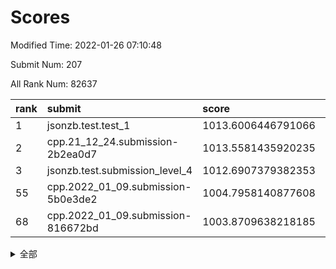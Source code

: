 # Scores

Modified Time: 2022-01-26 07:10:48

Submit Num: 207

All Rank Num: 82637

| rank |               submit               |       score        |       sigma        | pk_num |
| :--- | :--------------------------------- | :----------------- | :----------------- | :----- |
| 1    | jsonzb.test.test_1                 | 1013.6006446791066 | 0.8432771975811593 | 1597   |
| 2    | cpp.21_12_24.submission-2b2ea0d7   | 1013.5581435920235 | 0.7971149154270616 | 1597   |
| 3    | jsonzb.test.submission_level_4     | 1012.6907379382353 | 0.8131217267050836 | 1596   |
| 55   | cpp.2022_01_09.submission-5b0e3de2 | 1004.7958140877608 | 0.721383949093295  | 1597   |
| 68   | cpp.2022_01_09.submission-816672bd | 1003.8709638218185 | 0.7135301984891463 | 1605   |


<details>
<summary>全部</summary>

| rank |                 submit                 |       score        |       sigma        | pk_num |
| :--- | :------------------------------------- | :----------------- | :----------------- | :----- |
| 1    | jsonzb.test.test_1                     | 1013.6006446791066 | 0.8432771975811593 | 1597   |
| 2    | cpp.21_12_24.submission-2b2ea0d7       | 1013.5581435920235 | 0.7971149154270616 | 1597   |
| 3    | jsonzb.test.submission_level_4         | 1012.6907379382353 | 0.8131217267050836 | 1596   |
| 4    | gobigger.level_3.submission_level_3_40 | 1011.807760009977  | 0.7842372574240083 | 1596   |
| 5    | gobigger.level_3.submission_level_3_18 | 1011.1329893342789 | 0.772566636478134  | 1605   |
| 6    | gobigger.level_3.submission_level_3_35 | 1011.1271572537207 | 0.7643929380078653 | 1593   |
| 7    | gobigger.level_3.submission_level_3_32 | 1011.0019897812173 | 0.7467756669359962 | 1592   |
| 8    | gobigger.level_3.submission_level_3_34 | 1010.9903564009937 | 0.7517020198220206 | 1598   |
| 9    | gobigger.level_3.submission_level_3_19 | 1010.8892928009203 | 0.7799456209640757 | 1588   |
| 10   | gobigger.level_3.submission_level_3_3  | 1010.8297761488316 | 0.7603630809869031 | 1600   |
| 11   | gobigger.level_3.submission_level_3_26 | 1010.7892564103497 | 0.7537525943482909 | 1596   |
| 12   | gobigger.level_3.submission_level_3_33 | 1010.7481289651573 | 0.788535739022732  | 1598   |
| 13   | gobigger.level_3.submission_level_3_10 | 1010.7294738384494 | 0.7794062614634989 | 1597   |
| 14   | gobigger.level_3.submission_level_3_47 | 1010.6787405889302 | 0.7595097897582128 | 1593   |
| 15   | gobigger.level_3.submission_level_3_16 | 1010.6334592455903 | 0.7902568406933599 | 1598   |
| 16   | gobigger.level_3.submission_level_3_38 | 1010.5879952954525 | 0.7662088939403064 | 1594   |
| 17   | gobigger.level_3.submission_level_3_14 | 1010.5252230135826 | 0.7491071441143338 | 1598   |
| 18   | gobigger.level_3.submission_level_3_41 | 1010.325658733151  | 0.7623108175747657 | 1598   |
| 19   | gobigger.level_3.submission_level_3_46 | 1010.2488954719015 | 0.7606937527536901 | 1596   |
| 20   | gobigger.level_3.submission_level_3_29 | 1010.2080611913537 | 0.7587495866157827 | 1599   |
| 21   | gobigger.level_3.submission_level_3_49 | 1010.1595176804942 | 0.792735091140855  | 1591   |
| 22   | gobigger.level_3.submission_level_3_44 | 1010.1575532036111 | 0.7368747086870465 | 1596   |
| 23   | gobigger.level_3.submission_level_3_23 | 1010.1096279237357 | 0.7851395305781301 | 1598   |
| 24   | gobigger.level_3.submission_level_3_25 | 1010.1080637912806 | 0.7733724527441084 | 1594   |
| 25   | gobigger.level_3.submission_level_3_6  | 1010.0984067795489 | 0.7767861049995282 | 1596   |
| 26   | gobigger.level_3.submission_level_3_28 | 1010.0755090950687 | 0.7513286889138208 | 1601   |
| 27   | gobigger.level_3.submission_level_3_43 | 1010.0432776231783 | 0.750051334127186  | 1601   |
| 28   | gobigger.level_3.submission_level_3_20 | 1010.0238688693277 | 0.7529310469063344 | 1596   |
| 29   | gobigger.level_3.submission_level_3_30 | 1010.0052440666619 | 0.7672208660037254 | 1596   |
| 30   | gobigger.level_3.submission_level_3_42 | 1009.9471821153103 | 0.7552824299324499 | 1597   |
| 31   | gobigger.level_3.submission_level_3_9  | 1009.933088543121  | 0.7459854788422844 | 1595   |
| 32   | gobigger.level_3.submission_level_3_2  | 1009.9095708226174 | 0.7553611138388049 | 1598   |
| 33   | gobigger.level_3.submission_level_3_37 | 1009.9009916186388 | 0.7686410035656163 | 1599   |
| 34   | gobigger.level_3.submission_level_3_31 | 1009.8623749177796 | 0.7525988898753229 | 1602   |
| 35   | gobigger.level_3.submission_level_3_7  | 1009.8320896671923 | 0.7491571188342059 | 1590   |
| 36   | gobigger.level_3.submission_level_3_45 | 1009.7993351144654 | 0.7594503743376154 | 1592   |
| 37   | gobigger.level_3.submission_level_3_22 | 1009.7962487453193 | 0.7528161415676817 | 1595   |
| 38   | gobigger.level_3.submission_level_3_12 | 1009.6801878115045 | 0.7536600650656937 | 1600   |
| 39   | gobigger.level_3.submission_level_3_24 | 1009.6313440150435 | 0.7593595014388069 | 1594   |
| 40   | gobigger.level_3.submission_level_3_36 | 1009.6038025980761 | 0.7772812721203842 | 1599   |
| 41   | gobigger.level_3.submission_level_3_5  | 1009.594021973253  | 0.7752319615993494 | 1604   |
| 42   | gobigger.level_3.submission_level_3_39 | 1009.5777961762051 | 0.752904681214964  | 1597   |
| 43   | gobigger.level_3.submission_level_3_27 | 1009.48774451868   | 0.7517085939505567 | 1596   |
| 44   | gobigger.level_3.submission_level_3_0  | 1009.4447595090813 | 0.752714697369802  | 1593   |
| 45   | gobigger.level_3.submission_level_3_4  | 1009.3606453686992 | 0.7570893763541156 | 1597   |
| 46   | gobigger.level_3.submission_level_3_48 | 1009.2689993765086 | 0.7616945798848762 | 1591   |
| 47   | gobigger.level_3.submission_level_3_21 | 1009.058498122852  | 0.7601227312074067 | 1595   |
| 48   | gobigger.level_3.submission_level_3_15 | 1009.0401589928516 | 0.7472819621692851 | 1595   |
| 49   | gobigger.level_3.submission_level_3_11 | 1008.788767890234  | 0.7458973599918551 | 1598   |
| 50   | gobigger.level_3.submission_level_3_1  | 1008.7636839351228 | 0.7623128219447112 | 1596   |
| 51   | gobigger.level_3.submission_level_3_8  | 1008.7385805610627 | 0.7502254497786072 | 1600   |
| 52   | gobigger.level_3.submission_level_3_13 | 1008.1538715804206 | 0.721965674490225  | 1593   |
| 53   | gobigger.level_3.submission_level_3_17 | 1007.6447366772104 | 0.7291010759093798 | 1598   |
| 54   | gobigger.level_1.submission_level_1_7  | 1004.8250465812026 | 0.7196438014451971 | 1601   |
| 55   | cpp.2022_01_09.submission-5b0e3de2     | 1004.7958140877608 | 0.721383949093295  | 1597   |
| 56   | gobigger.level_1.submission_level_1_31 | 1004.707166908855  | 0.7257011731214884 | 1590   |
| 57   | gobigger.level_1.submission_level_1_16 | 1004.4540865691855 | 0.7205681384387271 | 1598   |
| 58   | gobigger.level_1.submission_level_1_20 | 1004.2519776085102 | 0.7137336261661946 | 1599   |
| 59   | gobigger.level_1.submission_level_1_11 | 1004.2377676972147 | 0.719786888572533  | 1599   |
| 60   | gobigger.level_1.submission_level_1_21 | 1004.2218260073046 | 0.7198825724421464 | 1592   |
| 61   | gobigger.level_1.submission_level_1_41 | 1004.1927561925968 | 0.7066224745146227 | 1595   |
| 62   | gobigger.level_1.submission_level_1_22 | 1004.1239103461811 | 0.7115924113368319 | 1600   |
| 63   | gobigger.level_1.submission_level_1_13 | 1004.0946299118981 | 0.7148816310584254 | 1597   |
| 64   | gobigger.level_1.submission_level_1_36 | 1004.07510324803   | 0.7255999219419468 | 1597   |
| 65   | gobigger.level_1.submission_level_1_17 | 1003.9977581351369 | 0.7255942385825841 | 1602   |
| 66   | gobigger.level_1.submission_level_1_42 | 1003.9672159754026 | 0.7167044117257525 | 1604   |
| 67   | gobigger.level_1.submission_level_1_43 | 1003.9249596895961 | 0.7187945631888255 | 1595   |
| 68   | cpp.2022_01_09.submission-816672bd     | 1003.8709638218185 | 0.7135301984891463 | 1605   |
| 69   | gobigger.level_1.submission_level_1_25 | 1003.8399237421626 | 0.7024161887118561 | 1594   |
| 70   | gobigger.level_1.submission_level_1_6  | 1003.7812836682285 | 0.7187202897458222 | 1596   |
| 71   | gobigger.level_1.submission_level_1_12 | 1003.7628888784477 | 0.711849303904004  | 1600   |
| 72   | gobigger.level_1.submission_level_1_19 | 1003.7493677576164 | 0.7216942296231924 | 1601   |
| 73   | gobigger.level_1.submission_level_1_32 | 1003.7055545889978 | 0.720304668062723  | 1592   |
| 74   | gobigger.level_1.submission_level_1_45 | 1003.7009197774851 | 0.713324200360861  | 1594   |
| 75   | gobigger.level_1.submission_level_1_29 | 1003.6201019239568 | 0.7257497646539229 | 1596   |
| 76   | gobigger.level_1.submission_level_1_15 | 1003.5649734071436 | 0.7073554111617782 | 1592   |
| 77   | gobigger.level_1.submission_level_1_27 | 1003.4950371426291 | 0.7303769404455499 | 1597   |
| 78   | gobigger.level_1.submission_level_1_35 | 1003.4311691491768 | 0.7350209983028018 | 1598   |
| 79   | gobigger.level_1.submission_level_1_47 | 1003.4020951245807 | 0.7155859836852755 | 1595   |
| 80   | gobigger.level_1.submission_level_1_34 | 1003.3830804181941 | 0.715123696745264  | 1596   |
| 81   | gobigger.level_1.submission_level_1_37 | 1003.3350181169603 | 0.7057472224184839 | 1597   |
| 82   | gobigger.level_1.submission_level_1_24 | 1003.2978650852684 | 0.7193093641400184 | 1602   |
| 83   | gobigger.level_1.submission_level_1_2  | 1003.2268735599823 | 0.707927992759615  | 1597   |
| 84   | gobigger.level_1.submission_level_1_3  | 1003.2107624928174 | 0.7277626944647129 | 1596   |
| 85   | gobigger.level_1.submission_level_1_46 | 1003.03729979006   | 0.7215036701067677 | 1592   |
| 86   | gobigger.level_1.submission_level_1_30 | 1003.007861817056  | 0.7101549604072185 | 1596   |
| 87   | gobigger.level_1.submission_level_1_26 | 1002.9769473704166 | 0.7294319005522822 | 1601   |
| 88   | gobigger.level_1.submission_level_1_39 | 1002.9488759989896 | 0.700024396325697  | 1593   |
| 89   | gobigger.level_1.submission_level_1_18 | 1002.9364313987463 | 0.7137053927693477 | 1591   |
| 90   | gobigger.level_1.submission_level_1_0  | 1002.9208889076608 | 0.7285818286274642 | 1597   |
| 91   | gobigger.level_1.submission_level_1_1  | 1002.8620967973592 | 0.7062678756487907 | 1599   |
| 92   | gobigger.level_1.submission_level_1_28 | 1002.8411165517849 | 0.7095812017189723 | 1591   |
| 93   | gobigger.level_1.submission_level_1_23 | 1002.7905190518451 | 0.7200454101792774 | 1600   |
| 94   | gobigger.level_1.submission_level_1_9  | 1002.7890157435062 | 0.7364511202204337 | 1598   |
| 95   | gobigger.level_1.submission_level_1_40 | 1002.731126189401  | 0.7125709865723757 | 1600   |
| 96   | gobigger.level_1.submission_level_1_48 | 1002.7177400764543 | 0.7198661073801995 | 1597   |
| 97   | gobigger.level_1.submission_level_1_33 | 1002.6863060853079 | 0.7248232418459644 | 1597   |
| 98   | gobigger.level_1.submission_level_1_4  | 1002.668594257127  | 0.7204867118351542 | 1600   |
| 99   | gobigger.level_1.submission_level_1_14 | 1002.6291077469299 | 0.7105387524103934 | 1598   |
| 100  | gobigger.level_1.submission_level_1_44 | 1002.5051685437003 | 0.7113851532364669 | 1597   |
| 101  | gobigger.level_1.submission_level_1_38 | 1002.3933015390086 | 0.7178438612079303 | 1602   |
| 102  | gobigger.level_1.submission_level_1_5  | 1002.2861210403928 | 0.7034357450255052 | 1597   |
| 103  | gobigger.level_1.submission_level_1_10 | 1002.1959397061562 | 0.7139438407221806 | 1595   |
| 104  | gobigger.level_1.submission_level_1_49 | 1001.7096720635028 | 0.7079545439890836 | 1594   |
| 105  | gobigger.level_1.submission_level_1_8  | 1001.5081794078943 | 0.7227431079897121 | 1595   |
| 106  | gobigger.random.submission_random_18   | 997.3753301420753  | 0.7009580807026645 | 1599   |
| 107  | gobigger.random.submission_random_26   | 997.1617213730069  | 0.7143726534854908 | 1595   |
| 108  | gobigger.random.submission_random_7    | 997.1459503853235  | 0.7076128291366323 | 1598   |
| 109  | gobigger.random.submission_random_1    | 997.0365778651994  | 0.6988615655611584 | 1594   |
| 110  | gobigger.random.submission_random_39   | 996.9671056612     | 0.7044162253199713 | 1603   |
| 111  | gobigger.random.submission_random_44   | 996.8592697988031  | 0.717519787343561  | 1599   |
| 112  | gobigger.random.submission_random_3    | 996.828558639197   | 0.7144109832476125 | 1592   |
| 113  | gobigger.random.submission_random_2    | 996.7994918763833  | 0.7020104378163623 | 1594   |
| 114  | gobigger.random.submission_random_42   | 996.7562867029501  | 0.7047257532660327 | 1598   |
| 115  | gobigger.random.submission_random_38   | 996.7151881878573  | 0.7001185246010554 | 1595   |
| 116  | gobigger.random.submission_random_36   | 996.6930971480996  | 0.7070869568550218 | 1601   |
| 117  | gobigger.random.submission_random_33   | 996.5697116994639  | 0.7141018865688895 | 1597   |
| 118  | gobigger.random.submission_random_28   | 996.4879969732086  | 0.7146495779650004 | 1597   |
| 119  | gobigger.random.submission_random_25   | 996.4400381525505  | 0.7195009677149387 | 1597   |
| 120  | gobigger.random.submission_random_30   | 996.4347675306763  | 0.7096778551013845 | 1594   |
| 121  | gobigger.random.submission_random_8    | 996.32812631197    | 0.7154349459008842 | 1602   |
| 122  | gobigger.random.submission_random_34   | 996.3075699289941  | 0.7033230475480516 | 1593   |
| 123  | gobigger.random.submission_random_6    | 996.2379192592255  | 0.7110396914215708 | 1597   |
| 124  | gobigger.random.submission_random_9    | 996.1831563835208  | 0.7249008958191081 | 1599   |
| 125  | gobigger.random.submission_random_47   | 996.1513948078324  | 0.7109706828688158 | 1595   |
| 126  | gobigger.random.submission_random_46   | 996.0799093336253  | 0.7164403361659867 | 1596   |
| 127  | gobigger.random.submission_random_0    | 995.9591642108646  | 0.7093169080692743 | 1603   |
| 128  | gobigger.random.submission_random_27   | 995.9349684352851  | 0.7005818225775088 | 1595   |
| 129  | gobigger.random.submission_random_32   | 995.9063112691075  | 0.71539595858027   | 1601   |
| 130  | gobigger.random.submission_random_23   | 995.8607200230279  | 0.7157422019830404 | 1599   |
| 131  | gobigger.random.submission_random_20   | 995.800614952676   | 0.7246830743680523 | 1599   |
| 132  | gobigger.random.submission_random_10   | 995.7684823556638  | 0.7021538319130628 | 1597   |
| 133  | gobigger.random.submission_random_49   | 995.7240873559759  | 0.7095132766416611 | 1593   |
| 134  | gobigger.random.submission_random_19   | 995.718778759088   | 0.7199286792336524 | 1599   |
| 135  | gobigger.random.submission_random_35   | 995.6850936683334  | 0.7081087409291127 | 1592   |
| 136  | gobigger.random.submission_random_4    | 995.6692438580371  | 0.7102403613007644 | 1601   |
| 137  | gobigger.random.submission_random_12   | 995.6643804208942  | 0.7040509797704514 | 1599   |
| 138  | gobigger.random.submission_random_37   | 995.6155382679325  | 0.7081413523293817 | 1600   |
| 139  | gobigger.random.submission_random_21   | 995.5490181035991  | 0.7157666570322069 | 1599   |
| 140  | gobigger.random.submission_random_11   | 995.502266866408   | 0.707507607591089  | 1595   |
| 141  | gobigger.random.submission_random_15   | 995.4990721849997  | 0.7214189532324723 | 1599   |
| 142  | gobigger.random.submission_random_41   | 995.4517979398398  | 0.7188796904360121 | 1595   |
| 143  | gobigger.random.submission_random_24   | 995.3287156864055  | 0.7144841182575999 | 1599   |
| 144  | gobigger.random.submission_random_43   | 995.2925856011028  | 0.7184826724444923 | 1594   |
| 145  | gobigger.random.submission_random_16   | 995.1781627180189  | 0.7277520908609901 | 1597   |
| 146  | gobigger.random.submission_random_14   | 995.1675928037881  | 0.7063835939820388 | 1595   |
| 147  | gobigger.random.submission_random_29   | 995.1522349301745  | 0.6988932003962043 | 1597   |
| 148  | gobigger.random.submission_random_22   | 995.0920713896385  | 0.7288909685370905 | 1602   |
| 149  | gobigger.random.submission_random_13   | 995.0456507395087  | 0.7191065416367051 | 1598   |
| 150  | gobigger.random.submission_random_45   | 995.0419711653266  | 0.7260225329972257 | 1603   |
| 151  | gobigger.random.submission_random_40   | 994.9823114791399  | 0.703916074629874  | 1594   |
| 152  | gobigger.random.submission_random_5    | 994.7823592944409  | 0.7083389793433001 | 1599   |
| 153  | gobigger.random.submission_random_31   | 994.6562183775799  | 0.7056155202334333 | 1595   |
| 154  | gobigger.random.submission_random_17   | 994.6451894083449  | 0.7213616994321489 | 1599   |
| 155  | gobigger.random.submission_random_48   | 994.5322303572327  | 0.72085127030938   | 1597   |
| 156  | gobigger.level_2.submission_level_2_10 | 993.9329556203915  | 0.7239478860222999 | 1597   |
| 157  | gobigger.level_2.submission_level_2_22 | 993.9041542367494  | 0.7380006357651502 | 1597   |
| 158  | gobigger.level_2.submission_level_2_12 | 993.6312676040429  | 0.7326490685409496 | 1596   |
| 159  | gobigger.level_2.submission_level_2_25 | 993.4150378909172  | 0.7216487163070238 | 1594   |
| 160  | gobigger.level_2.submission_level_2_5  | 993.3109955626421  | 0.7492677496656808 | 1595   |
| 161  | gobigger.level_2.submission_level_2_40 | 993.0304162123049  | 0.7460962787665104 | 1596   |
| 162  | gobigger.level_2.submission_level_2_32 | 992.9487156448638  | 0.743079582968428  | 1592   |
| 163  | gobigger.level_2.submission_level_2_1  | 992.8329150828989  | 0.738532378785616  | 1600   |
| 164  | gobigger.level_2.submission_level_2_19 | 992.7890758277381  | 0.7392818076436976 | 1602   |
| 165  | gobigger.level_2.submission_level_2_31 | 992.7802473165281  | 0.7375139407741486 | 1597   |
| 166  | gobigger.level_2.submission_level_2_23 | 992.7034996756362  | 0.7239466544646503 | 1599   |
| 167  | gobigger.level_2.submission_level_2_26 | 992.6664273756521  | 0.7289104217662844 | 1592   |
| 168  | gobigger.level_2.submission_level_2_38 | 992.5968233732301  | 0.7472412367355727 | 1593   |
| 169  | gobigger.level_2.submission_level_2_24 | 992.2228271069995  | 0.7529924028473763 | 1601   |
| 170  | gobigger.level_2.submission_level_2_9  | 992.1841086841074  | 0.7526426935192316 | 1592   |
| 171  | gobigger.level_2.submission_level_2_0  | 992.1570835365328  | 0.7476504993135434 | 1599   |
| 172  | gobigger.level_2.submission_level_2_34 | 992.1332197262619  | 0.7574749322449571 | 1596   |
| 173  | gobigger.level_2.submission_level_2_17 | 992.1282205648755  | 0.7672246546055594 | 1595   |
| 174  | gobigger.level_2.submission_level_2_7  | 992.0792140859977  | 0.7398065335829166 | 1600   |
| 175  | gobigger.level_2.submission_level_2_28 | 992.0650650630321  | 0.7305603354638024 | 1600   |
| 176  | gobigger.level_2.submission_level_2_15 | 992.0451548617048  | 0.7519527290279486 | 1598   |
| 177  | gobigger.level_2.submission_level_2_39 | 992.0162276271598  | 0.755168489902849  | 1598   |
| 178  | gobigger.level_2.submission_level_2_14 | 992.0161436589722  | 0.758067376444161  | 1594   |
| 179  | gobigger.level_2.submission_level_2_4  | 991.9846776662201  | 0.7517037542276157 | 1594   |
| 180  | gobigger.level_2.submission_level_2_8  | 991.9343195850598  | 0.7508609842649283 | 1604   |
| 181  | gobigger.level_2.submission_level_2_41 | 991.7872610969009  | 0.7381191197436376 | 1594   |
| 182  | gobigger.level_2.submission_level_2_2  | 991.78468555812    | 0.7414897673341976 | 1601   |
| 183  | gobigger.level_2.submission_level_2_11 | 991.6776724695565  | 0.755992547269839  | 1594   |
| 184  | gobigger.level_2.submission_level_2_43 | 991.6752338588617  | 0.7501596350945574 | 1595   |
| 185  | gobigger.level_2.submission_level_2_30 | 991.6352133198368  | 0.7500021253227418 | 1601   |
| 186  | gobigger.level_2.submission_level_2_6  | 991.5020886509751  | 0.7572078818262302 | 1595   |
| 187  | gobigger.level_2.submission_level_2_36 | 991.447595003405   | 0.7437008866623113 | 1593   |
| 188  | gobigger.level_2.submission_level_2_42 | 991.4397059718198  | 0.7578708429919899 | 1595   |
| 189  | gobigger.level_2.submission_level_2_33 | 991.2797381400424  | 0.774793437504002  | 1594   |
| 190  | gobigger.level_2.submission_level_2_3  | 991.2686283111148  | 0.7499992333535613 | 1597   |
| 191  | gobigger.level_2.submission_level_2_49 | 991.2397789490986  | 0.7586845072459657 | 1596   |
| 192  | gobigger.level_2.submission_level_2_21 | 991.2288058840209  | 0.7540354969776832 | 1600   |
| 193  | gobigger.level_2.submission_level_2_44 | 991.2180825936414  | 0.7430225167028444 | 1593   |
| 194  | gobigger.level_2.submission_level_2_13 | 991.1260634871127  | 0.7589918503064674 | 1594   |
| 195  | gobigger.level_2.submission_level_2_37 | 991.0035477034863  | 0.7449155596868086 | 1594   |
| 196  | gobigger.level_2.submission_level_2_27 | 990.8691129594561  | 0.78041339553922   | 1601   |
| 197  | gobigger.level_2.submission_level_2_18 | 990.7291562065794  | 0.7512291530559875 | 1592   |
| 198  | gobigger.level_2.submission_level_2_35 | 990.6748315090849  | 0.7542483983809266 | 1599   |
| 199  | gobigger.level_2.submission_level_2_48 | 990.6239378048348  | 0.7678358034026622 | 1596   |
| 200  | gobigger.level_2.submission_level_2_45 | 990.6143228931556  | 0.7516628191444713 | 1598   |
| 201  | gobigger.level_2.submission_level_2_47 | 990.4806124597457  | 0.7662775986215512 | 1595   |
| 202  | gobigger.level_2.submission_level_2_46 | 990.4043477997518  | 0.7561692552621868 | 1599   |
| 203  | gobigger.level_2.submission_level_2_20 | 990.1825191871328  | 0.7587885514431912 | 1599   |
| 204  | gobigger.level_2.submission_level_2_29 | 990.1796090065353  | 0.7578294889709459 | 1597   |
| 205  | gobigger.level_2.submission_level_2_16 | 989.488498046693   | 0.7674894015977928 | 1600   |
| 206  | gobigger.none.submission_none_1        | 975.9429773964017  | 1.4877388013173998 | 1595   |
| 207  | gobigger.none.submission_none_0        | 975.282975352793   | 1.4859193913903261 | 1597   |

</details>